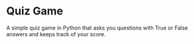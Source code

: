 # Quiz Game

A simple quiz game in Python that asks you questions with True or False answers and keeps track of your score.